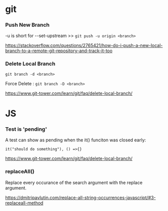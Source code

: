 # git

### Push New Branch
-u is short for --set-upstream >> `git push -u origin <branch>`

https://stackoverflow.com/questions/2765421/how-do-i-push-a-new-local-branch-to-a-remote-git-repository-and-track-it-too

### Delete Local Branch
`git branch -d <branch>` 

Force Delete : `git branch -D <branch>`

https://www.git-tower.com/learn/git/faq/delete-local-branch/


# JS

### Test is 'pending' 
A test can show as pending when the it() funciton was closed early:

`it("should do something"), () =>{}`


https://www.git-tower.com/learn/git/faq/delete-local-branch/

### replaceAll()
Replace every occurance of the search argument with the replace argument.



https://dmitripavlutin.com/replace-all-string-occurrences-javascript/#3-replaceall-method

